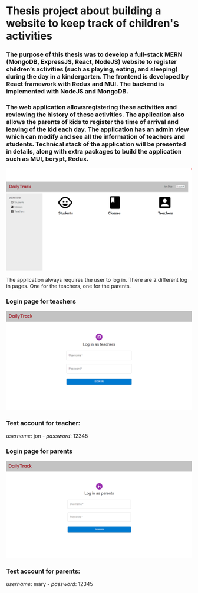 # Thesis project about building a website to keep track of children's activities

### The purpose of this thesis was to develop a full-stack MERN (MongoDB, ExpressJS, React, NodeJS) website to register children’s activities (such as playing, eating, and sleeping) during the day in a kindergarten. The frontend is developed by React framework with Redux and MUI. The backend is implemented with NodeJS and MongoDB.

### The web application allowsregistering these activities and reviewing the history of these activities. The application also allows the parents of kids to register the time of arrival and leaving of the kid each day. The application has an admin view which can modify and see all the information of teachers and students. Technical stack of the application will be presented in details, along with extra packages to build the application such as MUI, bcrypt, Redux.

![homepagepic](/admin/public/img/homepage.png)

The application always requires the user to log in. There are 2 different log in pages. One for the teachers, one for the parents.

### Login page for teachers

![loginpagepic](/admin/public/img/teacher-login.png)

### Test account for teacher:

_username_: jon -
_password_: 12345

### Login page for parents

![loginpagepic](/admin/public/img/parent-login.png)

### Test account for parents:

_username_: mary -
_password_: 12345
